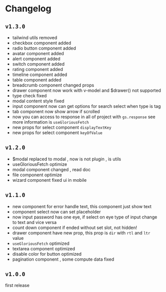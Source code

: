 # Changelog

## `v1.3.0`

- tailwind utils removed
- checkbox component added
- radio button component added
- avatar component added
- alert component added
- switch component added
- rating component added
- timeline component added
- table component added
- breadcrumb component changed props
- drawer component now work with v-model and $drawer() not supported
- type check fixed
- modal content style fixed
- input component now can get options for search select when type is tag
- tab component now show arrow if scrolled
- now you can access to response in all of project with `gs.response` see more information is `useGloriousFetch`
- new props for select component `displayTextKey`
- new props for select component `keyOfValue`

## `v1.2.0`

- $modal replaced to modal , now is not plugin , is utils
- useGloriousFetch optimize
- modal component changed , read doc
- file component optimize
- wizard component fixed ui in mobile

## `v1.1.0`

- new component for error handle text, this component just show text
- component select now can set placeholder
- now input password has one eye, if select on eye type of input change to text and vice versa
- count down component if ended without set slot, not hidden!
- drawer component have new prop, this prop is `dir` with `rtl` and `ltr` value
- `useGloriousFetch` optimized
- textarea component optimized
- disable color for button optimized
- pagination component , some compute data fixed

## `v1.0.0`

first release
